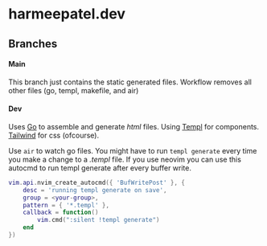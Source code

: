 # harmeepatel.dev

## Branches

#### Main
This branch just contains the static generated files. Workflow removes all other files (go, templ, 
makefile, and air)

#### Dev
Uses [Go](https://go.dev/) to assemble and generate *html* files. Using [Templ](https://templ.guide/)
for components. [Tailwind](https://tailwindcss.com/) for css (ofcourse).

Use ```air``` to watch go files. You might have to run ```templ generate``` every time you make a
change to a *.templ* file. If you use neovim you can use this autocmd to run templ  generate 
after every buffer write.

```lua
vim.api.nvim_create_autocmd({ 'BufWritePost' }, {
    desc = 'running templ generate on save',
    group = <your-group>,
    pattern = { '*.templ' },
    callback = function()
        vim.cmd(":silent !templ generate")
    end
})
```
